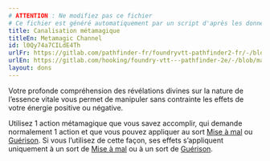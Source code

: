 ```yaml
---
# ATTENTION : Ne modifiez pas ce fichier
# Ce fichier est généré automatiquement par un script d'après les données du module Foundry VTT officiel et de sa traduction
title: Canalisation métamagique
titleEn: Metamagic Channel
id: l0Qy74a7CILdE4Th
urlFr: https://gitlab.com/pathfinder-fr/foundryvtt-pathfinder2-fr/-/blob/master/data/feats/l0Qy74a7CILdE4Th.htm
urlEn: https://gitlab.com/hooking/foundry-vtt---pathfinder-2e/-/blob/master/packs/data/feats.db/metamagic-channel.json
layout: dons
---
```

Votre profonde compréhension des révélations divines sur la nature de l’essence vitale vous permet de manipuler sans contrainte les effets de votre énergie positive ou négative.

Utilisez 1 action métamagique que vous savez accomplir, qui demande normalement 1 action et que vous pouvez appliquer au sort [Mise à mal](../sorts/mise-à-mal.html) ou [Guérison](../sorts/guérison.html). Si vous l’utilisez de cette façon, ses effets s’appliquent uniquement à un sort de [Mise à mal](../sorts/mise-à-mal.html) ou à un sort de [Guérison](../sorts/guérison.html).
